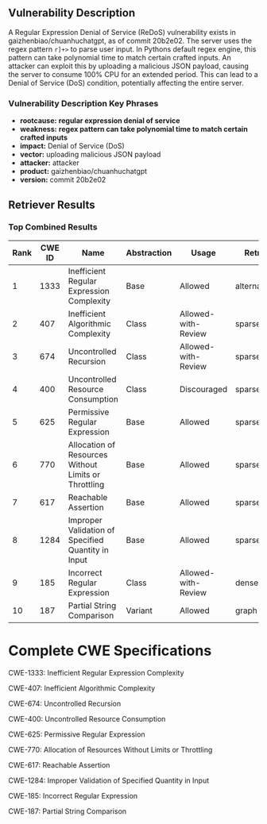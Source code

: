 ## Vulnerability Description
A Regular Expression Denial of Service (ReDoS) vulnerability exists in gaizhenbiao/chuanhuchatgpt, as of commit 20b2e02. The server uses the regex pattern `r]+>` to parse user input. In Pythons default regex engine, this pattern can take polynomial time to match certain crafted inputs. An attacker can exploit this by uploading a malicious JSON payload, causing the server to consume 100% CPU for an extended period. This can lead to a Denial of Service (DoS) condition, potentially affecting the entire server.

### Vulnerability Description Key Phrases
- **rootcause:** **regular expression denial of service**
- **weakness:** **regex pattern can take polynomial time to match certain crafted inputs**
- **impact:** Denial of Service (DoS)
- **vector:** uploading malicious JSON payload
- **attacker:** attacker
- **product:** gaizhenbiao/chuanhuchatgpt
- **version:** commit 20b2e02

## Retriever Results

### Top Combined Results

| Rank | CWE ID | Name | Abstraction | Usage  | Retrievers | Individual Scores |
|------|--------|------|-------------|-------|------------|-------------------|
| 1 | 1333 | Inefficient Regular Expression Complexity | Base | Allowed | alternate_terms | 1.000 |
| 2 | 407 | Inefficient Algorithmic Complexity | Class | Allowed-with-Review | sparse | 0.486 |
| 3 | 674 | Uncontrolled Recursion | Class | Allowed-with-Review | sparse | 0.482 |
| 4 | 400 | Uncontrolled Resource Consumption | Class | Discouraged | sparse | 0.468 |
| 5 | 625 | Permissive Regular Expression | Base | Allowed | sparse | 0.464 |
| 6 | 770 | Allocation of Resources Without Limits or Throttling | Base | Allowed | sparse | 0.462 |
| 7 | 617 | Reachable Assertion | Base | Allowed | sparse | 0.455 |
| 8 | 1284 | Improper Validation of Specified Quantity in Input | Base | Allowed | sparse | 0.450 |
| 9 | 185 | Incorrect Regular Expression | Class | Allowed-with-Review | dense | 0.505 |
| 10 | 187 | Partial String Comparison | Variant | Allowed | graph | 0.003 |



# Complete CWE Specifications

CWE-1333: Inefficient Regular Expression Complexity

CWE-407: Inefficient Algorithmic Complexity

CWE-674: Uncontrolled Recursion

CWE-400: Uncontrolled Resource Consumption

CWE-625: Permissive Regular Expression

CWE-770: Allocation of Resources Without Limits or Throttling

CWE-617: Reachable Assertion

CWE-1284: Improper Validation of Specified Quantity in Input

CWE-185: Incorrect Regular Expression

CWE-187: Partial String Comparison